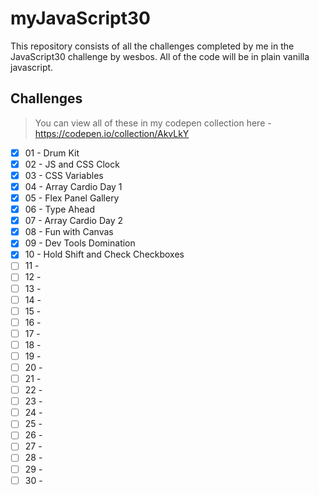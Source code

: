 # myJavaScript30

This repository consists of all the challenges completed by me in the JavaScript30 challenge by wesbos.
All of the code will be in plain vanilla javascript.

## Challenges

> You can view all of these in my codepen collection here - https://codepen.io/collection/AkvLkY

- [x] 01 - Drum Kit
- [x] 02 - JS and CSS Clock
- [x] 03 - CSS Variables
- [x] 04 - Array Cardio Day 1
- [x] 05 - Flex Panel Gallery
- [x] 06 - Type Ahead 
- [x] 07 - Array Cardio Day 2
- [x] 08 - Fun with Canvas 
- [x] 09 - Dev Tools Domination
- [x] 10 - Hold Shift and Check Checkboxes
- [ ] 11 -
- [ ] 12 -
- [ ] 13 -
- [ ] 14 -
- [ ] 15 -
- [ ] 16 - 
- [ ] 17 -
- [ ] 18 -
- [ ] 19 -
- [ ] 20 -
- [ ] 21 -
- [ ] 22 -
- [ ] 23 -
- [ ] 24 -
- [ ] 25 -
- [ ] 26 -
- [ ] 27 -
- [ ] 28 -
- [ ] 29 -
- [ ] 30 -
